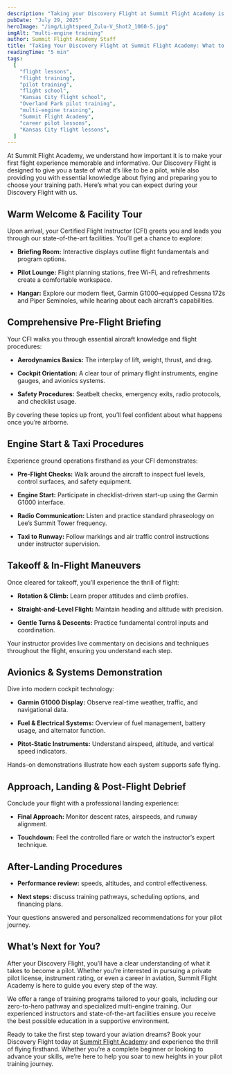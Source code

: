 ```yaml
---
description: "Taking your Discovery Flight at Summit Flight Academy is an exciting first step in your aviation journey. This guide outlines what to expect during your Discovery Flight, from the pre-flight briefing to the in-flight experience and post-flight debriefing."
pubDate: "July 29, 2025"
heroImage: "/img/Lightspeed_Zulu-V_Shot2_1060-5.jpg"
imgAlt: "multi-engine training"
author: Summit Flight Academy Staff
title: "Taking Your Discovery Flight at Summit Flight Academy: What to Expect"
readingTime: "5 min"
tags:
  [
    "flight lessons",
    "flight training",
    "pilot training",
    "flight school",
    "Kansas City flight school",
    "Overland Park pilot training",
    "multi-engine training",
    "Summit Flight Academy",
    "career pilot lessons",
    "Kansas City flight lessons",
  ]
---
```


At Summit Flight Academy, we understand how important it is to make your first flight experience memorable and informative. Our Discovery Flight is designed to give you a taste of what it’s like to be a pilot, while also providing you with essential knowledge about flying and preparing you to choose your training path. Here’s what you can expect during your Discovery Flight with us.

## Warm Welcome & Facility Tour

Upon arrival, your Certified Flight Instructor (CFI) greets you and leads you through our state-of-the-art facilities. You’ll get a chance to explore:

- **Briefing Room:** Interactive displays outline flight fundamentals and program options.

- **Pilot Lounge:** Flight planning stations, free Wi-Fi, and refreshments create a comfortable workspace.

- **Hangar:** Explore our modern fleet, Garmin G1000–equipped Cessna 172s and Piper Seminoles, while hearing about each aircraft’s capabilities.

## Comprehensive Pre-Flight Briefing

Your CFI walks you through essential aircraft knowledge and flight procedures:

- **Aerodynamics Basics:** The interplay of lift, weight, thrust, and drag.

- **Cockpit Orientation:** A clear tour of primary flight instruments, engine gauges, and avionics systems.

- **Safety Procedures:** Seatbelt checks, emergency exits, radio protocols, and checklist usage.

By covering these topics up front, you’ll feel confident about what happens once you’re airborne.

## Engine Start & Taxi Procedures

Experience ground operations firsthand as your CFI demonstrates:

- **Pre-Flight Checks:** Walk around the aircraft to inspect fuel levels, control surfaces, and safety equipment.

- **Engine Start:** Participate in checklist-driven start-up using the Garmin G1000 interface.

- **Radio Communication:** Listen and practice standard phraseology on Lee’s Summit Tower frequency.

- **Taxi to Runway:** Follow markings and air traffic control instructions under instructor supervision.

## Takeoff & In-Flight Maneuvers

Once cleared for takeoff, you’ll experience the thrill of flight:

- **Rotation & Climb:** Learn proper attitudes and climb profiles.

- **Straight-and-Level Flight:** Maintain heading and altitude with precision.

- **Gentle Turns & Descents:** Practice fundamental control inputs and coordination.

Your instructor provides live commentary on decisions and techniques throughout the flight, ensuring you understand each step.

## Avionics & Systems Demonstration

Dive into modern cockpit technology:

- **Garmin G1000 Display:** Observe real-time weather, traffic, and navigational data.

- **Fuel & Electrical Systems:** Overview of fuel management, battery usage, and alternator function.

- **Pitot-Static Instruments:** Understand airspeed, altitude, and vertical speed indicators.

Hands-on demonstrations illustrate how each system supports safe flying.

## Approach, Landing & Post-Flight Debrief

Conclude your flight with a professional landing experience:

- **Final Approach:** Monitor descent rates, airspeeds, and runway alignment.

- **Touchdown:** Feel the controlled flare or watch the instructor’s expert technique.

## After-Landing Procedures

- **Performance review:** speeds, altitudes, and control effectiveness.

- **Next steps:** discuss training pathways, scheduling options, and financing plans.

Your questions answered and personalized recommendations for your pilot journey.

## What’s Next for You?

After your Discovery Flight, you’ll have a clear understanding of what it takes to become a pilot. Whether you’re interested in pursuing a private pilot license, instrument rating, or even a career in aviation, Summit Flight Academy is here to guide you every step of the way.

We offer a range of training programs tailored to your goals, including our zero-to-hero pathway and specialized multi-engine training. Our experienced instructors and state-of-the-art facilities ensure you receive the best possible education in a supportive environment.

Ready to take the first step toward your aviation dreams? Book your Discovery Flight today at [Summit Flight Academy](https://www.summitflightacademy.com) and experience the thrill of flying firsthand. Whether you’re a complete beginner or looking to advance your skills, we’re here to help you soar to new heights in your pilot training journey.
